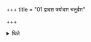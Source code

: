 +++
title = "01 द्वादश त्रयोदश चतुर्दश"

+++

<details><summary>थिते</summary>

द्वादश त्रयोदश चतुर्दश वा गृह्यन्ते १
</details>
